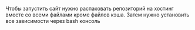 Чтобы запустить сайт нужно распаковать репозиторий на хостинг вместе со всеми файлами кроме файлов кэша. Затем нужно установить все зависимости через bash консоль

